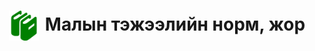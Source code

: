 <h1 align="center"><img src="assets/images/icon_manual.png" style="width: 48px;vertical-align: middle;padding-right: 10px;"/>Малын тэжээлийн норм, жор</h1>

<script>PDFObject.embed("assets/manuals/nom6.pdf", "#book");</script>

<div id="book"></div>

<style>
.pdfobject-container { height: 50rem; border: 1rem solid rgba(0,0,0,.1); }
</style>